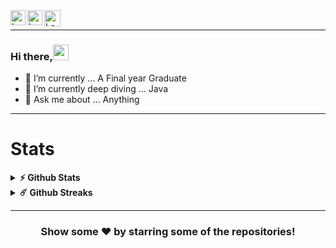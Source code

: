 <a href="https://in.linkedin.com/in/moelcule03">
    <img align="left" alt="Lavesh Salaskar. | Linkedin" width="24px" src="https://github.com/TheDudeThatCode/TheDudeThatCode/blob/master/Assets/Linkedin.svg" />
 </a>
 <a href="https://www.instagram.com/molecules03">
    <img align="left" alt="Lavesh Salaskar. | Instagram" width="24px" src="https://github.com/TheDudeThatCode/TheDudeThatCode/blob/master/Assets/Instagram.svg" />
 </a>
  <a href="mailtoe:laveshsalaskar619@gmail.com">
    <img align="left" alt="Lavesh Salaskar. | Gmail" width="26px" src="https://github.com/TheDudeThatCode/TheDudeThatCode/blob/master/Assets/Gmail.svg" />
 </a>
 <br>
 
 ---------------------------------------------------------------------------------------------------------------------------------------------------------------------------------

### Hi there,<img src="https://raw.githubusercontent.com/iampavangandhi/iampavangandhi/master/gifs/Hi.gif" width="25px"> 


- 🔭 I’m currently ... A Final year Graduate
- 🌱 I’m currently deep diving ... Java 
- 💬 Ask me about ... Anything 

---------------------------------------------------------------------------------------------------------------------------------------------------------------------------------
# Stats #

<details>	
  <summary><b>⚡ Github Stats</b></summary> <br>

<img height="180em" src="https://github-readme-stats.vercel.app/api?username=molecule03&show_icons=true&hide_border=true&&count_private=true&include_all_commits=true" /> &nbsp; &nbsp;
<img height="180em" src="https://github-readme-stats.vercel.app/api/top-langs/?username=molecule03&exclude_repo=KNN-Image-Classification&show_icons=true&hide_border=true&layout=compact&langs_count=8"/>
</details>

<details>	
  <summary><b>☄️ Github Streaks</b></summary> <br>

<img height="180em" src="https://github-readme-streak-stats.herokuapp.com/?user=molecule03&hide_border=true" />
</details>

---------------------------------------------------------------------------------------------------------------------------------------------------------------------------------

<div align="center">

### Show some ❤️ by starring some of the repositories!

</div>
